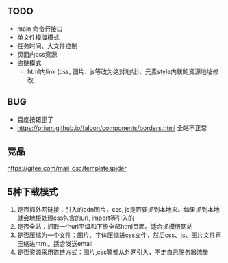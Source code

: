 
## TODO

- main 命令行接口
- 单文件模版模式
- 任务时间、大文件控制
- 页面内css资源
- 盗链模式
    - html内link (css, 图片、js等改为绝对地址)、元素style内联的资源地址修改
    
## BUG
- 百度按钮歪了
- https://prium.github.io/falcon/components/borders.html 全站不正常

## 竞品
https://gitee.com/mail_osc/templatespider


## 5种下载模式
1. 是否抓外网链接：引入的cdn图片，css, js是否要抓到本地来。如果抓到本地就会地柜处理css包含的url, import等引入的
2. 是否全站：抓取一个url平级和下级全部html页面。适合抓模版网站
3. 是否压缩为一个文件：图片、字体压缩进css文件，然后css、js、图片文件再压缩进html。适合发送email
4. 是否资源采用盗链方式：图片,css等都从外网引入，不走自己服务器流量